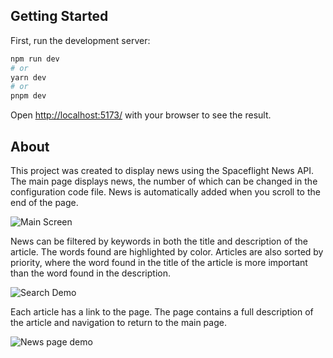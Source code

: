 ## Getting Started

First, run the development server:

```bash
npm run dev
# or
yarn dev
# or
pnpm dev
```

Open [http://localhost:5173/](http://localhost:5173/) with your browser to see the result.

## About

This project was created to display news using the Spaceflight News API. The main page displays news, the number of which can be changed in the configuration code file. News is automatically added when you scroll to the end of the page. 

![Main Screen](https://i.imgur.com/Qxw67Gr.png)

News can be filtered by keywords in both the title and description of the article. The words found are highlighted by color. Articles are also sorted by priority, where the word found in the title of the article is more important than the word found in the description.

![Search Demo](https://i.imgur.com/iJGotHw.png)

Each article has a link to the page. The page contains a full description of the article and navigation to return to the main page.

![News page demo](https://i.imgur.com/eXoUMLn.png)